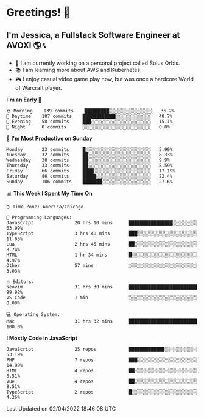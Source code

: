 # Greetings! 🧠

## I'm Jessica, a Fullstack Software Engineer at AVOXI 🌎 📞

- 🌟 I am currently working on a personal project called Solus Orbis.
- 📚 I am learning more about AWS and Kubernetes.
- 🎮 I enjoy casual video game play now, but was once a hardcore World of Warcraft player.

<!--START_SECTION:waka-->
**I'm an Early 🐤** 

```text
🌞 Morning    139 commits    █████████░░░░░░░░░░░░░░░░   36.2% 
🌆 Daytime    187 commits    ████████████░░░░░░░░░░░░░   48.7% 
🌃 Evening    58 commits     ███░░░░░░░░░░░░░░░░░░░░░░   15.1% 
🌙 Night      0 commits      ░░░░░░░░░░░░░░░░░░░░░░░░░   0.0%

```
📅 **I'm Most Productive on Sunday** 

```text
Monday       23 commits     █░░░░░░░░░░░░░░░░░░░░░░░░   5.99% 
Tuesday      32 commits     ██░░░░░░░░░░░░░░░░░░░░░░░   8.33% 
Wednesday    38 commits     ██░░░░░░░░░░░░░░░░░░░░░░░   9.9% 
Thursday     33 commits     ██░░░░░░░░░░░░░░░░░░░░░░░   8.59% 
Friday       66 commits     ████░░░░░░░░░░░░░░░░░░░░░   17.19% 
Saturday     86 commits     █████░░░░░░░░░░░░░░░░░░░░   22.4% 
Sunday       106 commits    ███████░░░░░░░░░░░░░░░░░░   27.6%

```


📊 **This Week I Spent My Time On** 

```text
⌚︎ Time Zone: America/Chicago

💬 Programming Languages: 
JavaScript               20 hrs 10 mins      ████████████████░░░░░░░░░   63.99% 
TypeScript               3 hrs 40 mins       ███░░░░░░░░░░░░░░░░░░░░░░   11.65% 
Lua                      2 hrs 45 mins       ██░░░░░░░░░░░░░░░░░░░░░░░   8.74% 
HTML                     1 hr 34 mins        █░░░░░░░░░░░░░░░░░░░░░░░░   4.97% 
Other                    57 mins             ░░░░░░░░░░░░░░░░░░░░░░░░░   3.03%

🔥 Editors: 
Neovim                   31 hrs 30 mins      █████████████████████████   99.92% 
VS Code                  1 min               ░░░░░░░░░░░░░░░░░░░░░░░░░   0.08%

💻 Operating System: 
Mac                      31 hrs 32 mins      █████████████████████████   100.0%

```

**I Mostly Code in JavaScript** 

```text
JavaScript               25 repos            █████████████░░░░░░░░░░░░   53.19% 
PHP                      7 repos             ███░░░░░░░░░░░░░░░░░░░░░░   14.89% 
HTML                     4 repos             ██░░░░░░░░░░░░░░░░░░░░░░░   8.51% 
Vue                      4 repos             ██░░░░░░░░░░░░░░░░░░░░░░░   8.51% 
TypeScript               2 repos             █░░░░░░░░░░░░░░░░░░░░░░░░   4.26%

```



 Last Updated on 02/04/2022 18:46:08 UTC
<!--END_SECTION:waka-->

<!--
**jessikuh/jessikuh** is a ✨ _special_ ✨ repository because its `README.md` (this file) appears on your GitHub profile.

Here are some ideas to get you started:

- 🔭 I’m currently working on ...
- 🌱 I’m currently learning ...
- 👯 I’m looking to collaborate on ...
- 🤔 I’m looking for help with ...
- 💬 Ask me about ...
- 📫 How to reach me: ...
- 😄 Pronouns: ...
- ⚡ Fun fact: ...
-->
